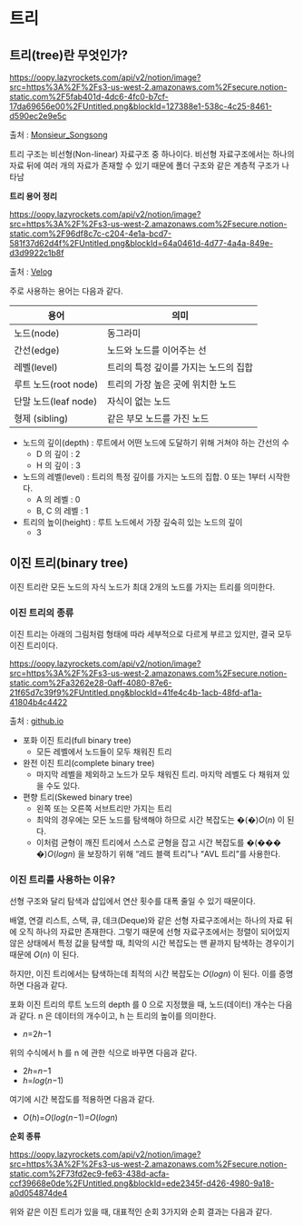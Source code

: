 # 트리

## **트리(tree)란 무엇인가?**

https://oopy.lazyrockets.com/api/v2/notion/image?src=https%3A%2F%2Fs3-us-west-2.amazonaws.com%2Fsecure.notion-static.com%2F5fab401d-4dc6-4fc0-b7cf-17da69656e00%2FUntitled.png&blockId=127388e1-538c-4c25-8461-d590ec2e9e5c

출처 : [Monsieur_Songsong](https://monsieursongsong.tistory.com/6)

트리 구조는 비선형(Non-linear) 자료구조 중 하나이다. 비선형 자료구조에서는 하나의 자료 뒤에 여러 개의 자료가 존재할 수 있기 때문에 폴더 구조와 같은 계층적 구조가 나타남

**트리 용어 정리**

https://oopy.lazyrockets.com/api/v2/notion/image?src=https%3A%2F%2Fs3-us-west-2.amazonaws.com%2Fsecure.notion-static.com%2F96df8c7c-c204-4e1a-bcd7-581f37d62d4f%2FUntitled.png&blockId=64a0461d-4d77-4a4a-849e-d3d9922c1b8f

출처 : [Velog](https://velog.io/@xdfc1745/%EC%9D%B4%EC%A7%84%ED%8A%B8%EB%A6%AC-%EC%8B%9C%EA%B0%84%EB%B3%B5%EC%9E%A1%EB%8F%84)

주로 사용하는 용어는 다음과 같다.

| 용어                 | 의미                                  |
| -------------------- | ------------------------------------- |
| 노드(node)           | 동그라미                              |
| 간선(edge)           | 노드와 노드를 이어주는 선             |
| 레벨(level)          | 트리의 특정 깊이를 가지는 노드의 집합 |
| 루트 노드(root node) | 트리의 가장 높은 곳에 위치한 노드     |
| 단말 노드(leaf node) | 자식이 없는 노드                      |
| 형제 (sibling)       | 같은 부모 노드를 가진 노드            |

- 노드의 깊이(depth) : 루트에서 어떤 노드에 도달하기 위해 거쳐야 하는 간선의 수
  - D 의 깊이 : 2
  - H 의 깊이 : 3
- 노드의 레벨(level) : 트리의 특정 깊이를 가지는 노드의 집합. 0 또는 1부터 시작한다.
  - A 의 레벨 : 0
  - B, C 의 레벨 : 1
- 트리의 높이(height) : 루트 노드에서 가장 깊숙히 있는 노드의 깊이
  - 3

## **이진 트리(binary tree)**

이진 트리란 모든 노드의 자식 노드가 최대 2개의 노드를 가지는 트리를 의미한다.

### **이진 트리의 종류**

이진 트리는 아래의 그림처럼 형태에 따라 세부적으로 다르게 부르고 있지만, 결국 모두 이진 트리이다.

https://oopy.lazyrockets.com/api/v2/notion/image?src=https%3A%2F%2Fs3-us-west-2.amazonaws.com%2Fsecure.notion-static.com%2Fa3262e28-0aff-4080-87e6-21f65d7c39f9%2FUntitled.png&blockId=41fe4c4b-1acb-48fd-af1a-41804b4c4422

출처 : [github.io](https://jiwondh.github.io/2017/10/15/tree/)

- 포화 이진 트리(full binary tree)
  - 모든 레벨에서 노드들이 모두 채워진 트리
- 완전 이진 트리(complete binary tree)
  - 마지막 레벨을 제외하고 노드가 모두 채워진 트리. 마지막 레벨도 다 채워져 있을 수도 있다.
- 편향 트리(Skewed binary tree)
  - 왼쪽 또는 오른쪽 서브트리만 가지는 트리
  - 최악의 경우에는 모든 노드를 탐색해야 하므로 시간 복잡도는 �(�)_O_(_n_) 이 된다.
  - 이처럼 균형이 깨진 트리에서 스스로 균형을 잡고 시간 복잡도를 �(��� �)_O_(_logn_) 을 보장하기 위해 “레드 블랙 트리"나 “AVL 트리”를 사용한다.

### **이진 트리를 사용하는 이유?**

선형 구조와 달리 탐색과 삽입에서 연산 횟수를 대폭 줄일 수 있기 때문이다.

배열, 연결 리스트, 스택, 큐, 데크(Deque)와 같은 선형 자료구조에서는 하나의 자료 뒤에 오직 하나의 자료만 존재한다. 그렇기 때문에 선형 자료구조에서는 정렬이 되어있지 않은 상태에서 특정 값을 탐색할 때, 최악의 시간 복잡도는 맨 끝까지 탐색하는 경우이기 때문에 _O_(_n_) 이 된다.

하지만, 이진 트리에서는 탐색하는데 최적의 시간 복잡도는 _O_(_logn_) 이 된다. 이를 증명하면 다음과 같다.

포화 이진 트리의 루트 노드의 depth 를 0 으로 지정했을 때, 노드(데이터) 개수는 다음과 같다. n 은 데이터의 개수이고, h 는 트리의 높이를 의미한다.

- _n_=2*h*−1

위의 수식에서 h 를 n 에 관한 식으로 바꾸면 다음과 같다.

- 2*h*=*n*−1
- _h_=_log_(*n*−1)

여기에 시간 복잡도를 적용하면 다음과 같다.

- _O_(_h_)=_O_(_log_(*n*−1)=_O_(_logn_)

**순회 종류**

https://oopy.lazyrockets.com/api/v2/notion/image?src=https%3A%2F%2Fs3-us-west-2.amazonaws.com%2Fsecure.notion-static.com%2F73fd2ec9-fe63-438d-acfa-ccf39668e0de%2FUntitled.png&blockId=ede2345f-d426-4980-9a18-a0d054874de4

위와 같은 이진 트리가 있을 때, 대표적인 순회 3가지와 순회 결과는 다음과 같다.
